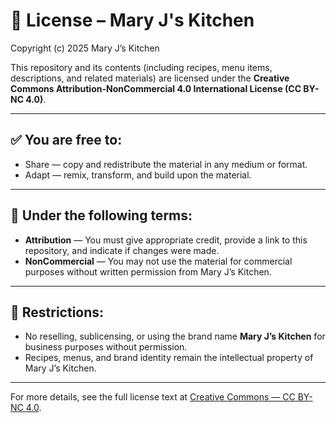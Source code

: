 # 📄 License – Mary J's Kitchen  

Copyright (c) 2025 Mary J’s Kitchen  

This repository and its contents (including recipes, menu items, descriptions, and related materials) are licensed under the **Creative Commons Attribution-NonCommercial 4.0 International License (CC BY-NC 4.0)**.  

---

## ✅ You are free to:  
- Share — copy and redistribute the material in any medium or format.  
- Adapt — remix, transform, and build upon the material.  

---

## 📌 Under the following terms:  
- **Attribution** — You must give appropriate credit, provide a link to this repository, and indicate if changes were made.  
- **NonCommercial** — You may not use the material for commercial purposes without written permission from Mary J’s Kitchen.  

---

## 🚫 Restrictions:  
- No reselling, sublicensing, or using the brand name **Mary J’s Kitchen** for business purposes without permission.  
- Recipes, menus, and brand identity remain the intellectual property of Mary J’s Kitchen.  

---

For more details, see the full license text at [Creative Commons — CC BY-NC 4.0](https://creativecommons.org/licenses/by-nc/4.0/).
